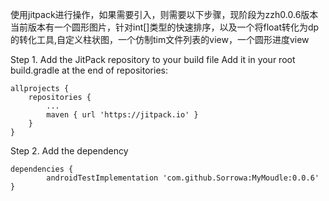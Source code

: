 使用jitpack进行操作，如果需要引入，则需要以下步骤，现阶段为zzh0.0.6版本
当前版本有一个圆形图片，针对int[]类型的快速排序，以及一个将float转化为dp的转化工具,自定义柱状图，一个仿制tim文件列表的view，一个圆形进度view


Step 1. Add the JitPack repository to your build file
Add it in your root build.gradle at the end of repositories:

	allprojects {
		repositories {
			...
			maven { url 'https://jitpack.io' }
		}
	}
Step 2. Add the dependency

	dependencies {
	        androidTestImplementation 'com.github.Sorrowa:MyMoudle:0.0.6'
	}
